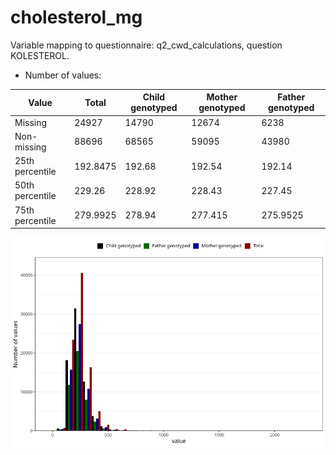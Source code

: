 # cholesterol_mg
Variable mapping to questionnaire: q2_cwd_calculations, question KOLESTEROL.
- Number of values:

| Value | Total | Child genotyped | Mother genotyped | Father genotyped |
| ----- | ----- | --------------- | ---------------- | ---------------- |
| Missing | 24927 | 14790 | 12674 | 6238 |
| Non-missing | 88696 | 68565 | 59095 | 43980 |
| 25th percentile | 192.8475 | 192.68 | 192.54 | 192.14 |
| 50th percentile | 229.26 | 228.92 | 228.43 | 227.45 |
| 75th percentile | 279.9925 | 278.94 | 277.415 | 275.9525 |



![](cholesterol_mg_n.png)



